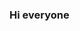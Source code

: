 ### Hi everyone ###

<!--
**nathaliaalencastro/nathaliaalencastro** is a ✨ _special_ ✨ repository because its `README.md` (this file) appears on your GitHub profile.
![GitHub Snake dark](github-snake-dark.svg#gh-dark-mode-only)
